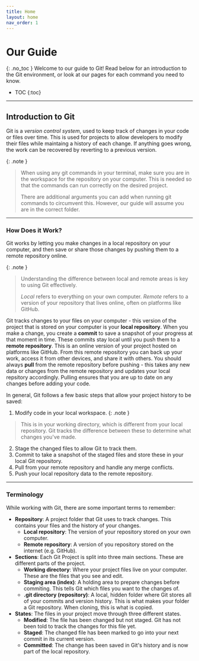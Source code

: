 ```yaml
---
title: Home
layout: home
nav_order: 1
---
```

# Our Guide
{: .no_toc }
Welcome to our guide to Git! Read below for an introduction to the Git environment, or look at our pages for each command you need to know.

- TOC
{:toc}

---

## Introduction to Git
Git is a *version control system*, used to keep track of changes in your code or files over time. This is used for projects to allow developers to modify their files while maintaing a history of each change. If anything goes wrong, the work can be recovered by reverting to a previous version.

{: .note }
> When using any git commands in your terminal, make sure you are in the workspace for the repository on your computer. This is needed so that the commands can run correctly on the desired project.
>
> There are additional arguments you can add when running git commands to circumvent this. However, our guide will assume you are in the correct folder.

---

### How Does it Work?
Git works by letting you make changes in a local repository on your computer, and then save or share those changes by pushing them to a remote repository online.

{: .note }
> Understanding the difference between local and remote areas is key to using Git effectively.
>
> *Local* refers to everything on your own computer.
> *Remote* refers to a version of your repository that lives online, often on platforms like GitHub.

Git tracks changes to your files on your computer - this version of the project that is stored on your computer is your **local repository**. When you make a change, you create a **commit** to save a snapshot of your progress at that moment in time. These commits stay local until you push them to a **remote repository**. This is an online version of your project hosted on platforms like GitHub. From this remote repository you can back up your work, access it from other devices, and share it with others. You should always **pull** from the remote repository before pushing - this takes any new data or changes from the remote repository and updates your local repsitory accordingly. Pulling ensures that you are up to date on any changes before adding your code.

In general, Git follows a few basic steps that allow your project history to be saved:
1. Modify code in your local workspace. 
{: .note }
> This is in your working directory, which is different from your local repository. Git tracks the difference between these to determine what changes you've made.
2. Stage the changed files to allow Git to track them.
3. Commit to take a snapshot of the staged files and store these in your local Git repository.
4. Pull from your remote repository and handle any merge conflicts.
5. Push your local repository data to the remote repository.

---

### Terminology
While working with Git, there are some important terms to remember:
- **Repository**: A project folder that Git uses to track changes. This contains your files and the history of your changes.
    - **Local repository**: The version of your repository stored on your own computer.
    - **Remote repository**: A version of you repository stored on the internet (e.g. GitHub).
- **Sections**: Each Git Project is split into three main sections. These are different parts of the project.
    - **Working directory**: Where your project files live on your computer. These are the files that you see and edit.
    - **Staging area (index)**: A holding area to prepare changes before commiting. This tells Git which files you want to the changes of.
    - **.git directory (repository)**: A local, hidden folder where Git stores all of your commits and version history. This is what makes your folder a Git repository. When cloning, this is what is copied.
- **States**: The files in your project move through three different states.
    - **Modified**: The file has been changed but not staged. Git has not been told to track the changes for this file yet.
    - **Staged**: The changed file has been marked to go into your next commit in its current version.
    - **Committed**: The change has been saved in Git's history and is now part of the local repository.